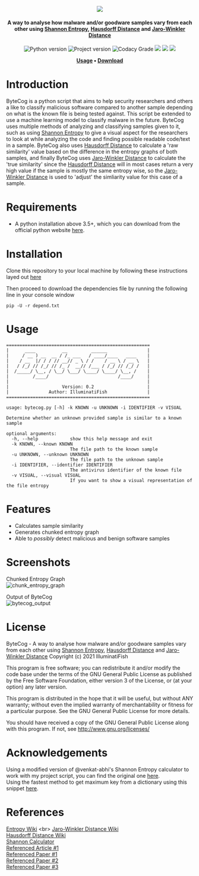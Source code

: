 <p align="center">
  <img src="https://i.ibb.co/D7bnCRR/cooltext379795493812892.png">
</p>

<h4 align="center">
	A way to analyse how malware and/or goodware samples vary from each other using <a href="https://en.wikipedia.org/wiki/Entropy_(information_theory)">Shannon Entropy</a>, <a href="https://en.wikipedia.org/wiki/Hausdorff_distance">Hausdorff Distance</a> and <a href="https://en.wikipedia.org/wiki/Jaro%E2%80%93Winkler_distance">Jaro-Winkler Distance</a>
</h3>


<p align="center">
  <img alt="Python version" src="https://img.shields.io/badge/Python-v3.5+-yellow">
  <img alt="Project version" src="https://img.shields.io/badge/Current%20Version-v0.2-yellow">
	<img alt="Codacy Grade" src="https://app.codacy.com/project/badge/Grade/06c8bdaa68414b7b84c096dbd47c0944">
  <img src="https://img.shields.io/github/languages/code-size/IlluminatiFish/ByteCog">
  <img src="https://img.shields.io/github/license/IlluminatiFish/ByteCog">
  <img src="https://img.shields.io/github/last-commit/IlluminatiFish/ByteCog">
</p>  

<p align="center">
	<strong>
		<a href="https://github.com/IlluminatiFish/ByteCog/blob/main/README.md#usage">Usage</a>
		•
		<a href="https://github.com/IlluminatiFish/ByteCog/blob/main/README.md#installation">Download</a>
	</strong>
</p>

# Introduction

ByteCog is a python script that aims to help security researchers and others a like to classify malicious software compared to another sample depending on what is the known file is being tested against. This script be extended to use a machine learning model to classify malware in the future. ByteCog uses multiple methods of analyzing and classifying samples given to it, such as using <a href="https://en.wikipedia.org/wiki/Entropy_(information_theory)">Shannon Entropy</a> to give a visual aspect for the researchers to look at while analyzing the code and finding possible readable code/text in a sample. ByteCog also uses <a href="https://en.wikipedia.org/wiki/Hausdorff_distance">Hausdorff Distance</a> to calculate a 'raw similarity' value based on the difference in the entropy graphs of both samples, and finally ByteCog uses <a href="https://en.wikipedia.org/wiki/Jaro%E2%80%93Winkler_distance">Jaro-Winkler Distance</a> to calculate the 'true similarity' since the <a href="https://en.wikipedia.org/wiki/Hausdorff_distance">Hausdorff Distance</a> will in most cases return a very high value if the sample is mostly the same entropy wise, so the <a href="https://en.wikipedia.org/wiki/Jaro%E2%80%93Winkler_distance">Jaro-Winkler Distance</a> is used to 'adjust' the simliarity value for this case of a sample.

# Requirements

- A python installation above 3.5+, which you can download from the official python website <a href="http://www.python.org/download/">here</a>.

# Installation 
Clone this repository to your local machine by following these instructions layed out <a href="https://docs.github.com/en/github/creating-cloning-and-archiving-repositories/cloning-a-repository">here</a>

Then proceed to download the dependencies file by running the following line in your console window
```
pip -U -r depend.txt
```

# Usage
```
======================================================
|      ____          __         ______               |
|     / __ ) __  __ / /_ ___   / ____/____   ____    |
|    / __  |/ / / // __// _ \ / /    / __ \ / __ \   |
|   / /_/ // /_/ // /_ /  __// /___ / /_/ // /_/ /   |
|  /_____/ \__, / \__/ \___/ \____/ \____/ \__, /    |
|         /____/                          /____/     |
|                                                    |
|                    Version: 0.2                    |
|               Author: IlluminatiFish               |
======================================================

usage: bytecog.py [-h] -k KNOWN -u UNKNOWN -i IDENTIFIER -v VISUAL

Determine whether an unknown provided sample is similar to a known sample

optional arguments:
  -h, --help            show this help message and exit
  -k KNOWN, --known KNOWN
                        The file path to the known sample
  -u UNKNOWN, --unknown UNKNOWN
                        The file path to the unknown sample
  -i IDENTIFIER, --identifier IDENTIFIER
                        The antivirus identifier of the known file
  -v VISUAL, --visual VISUAL
                        If you want to show a visual representation of the file entropy
 ```

# Features

- Calculates sample similarity
- Generates chunked entropy graph
- Able to *possibly* detect malicious and benign software samples

# Screenshots

Chunked Entropy Graph
<br>
![chunk_entropy_graph](https://user-images.githubusercontent.com/45714340/112214987-bdb7ae00-8c17-11eb-98c0-bebcda6fc1ba.png)

Output of ByteCog
<br>
![bytecog_output](https://user-images.githubusercontent.com/45714340/112215120-e475e480-8c17-11eb-908d-a2e4c205521c.png)

# License
ByteCog - A way to analyse how malware and/or goodware samples vary from each other using <a href="https://en.wikipedia.org/wiki/Entropy_(information_theory)">Shannon Entropy</a>, <a href="https://en.wikipedia.org/wiki/Hausdorff_distance">Hausdorff Distance</a> and <a href="https://en.wikipedia.org/wiki/Jaro%E2%80%93Winkler_distance">Jaro-Winkler Distance</a> Copyright (c) 2021 IlluminatiFish

This program is free software; you can redistribute it and/or modify the code base under the terms of the GNU General Public License as published by the Free Software Foundation, either version 3 of the License, or (at your option) any later version.

This program is distributed in the hope that it will be useful, but without ANY warranty; without even the implied warranty of merchantability or fitness for a particular purpose. See the GNU General Public License for more details.

You should have received a copy of the GNU General Public License along with this program. If not, see http://www.gnu.org/licenses/

# Acknowledgements 
Using a modified version of @venkat-abhi's Shannon Entropy calculator to work with my project script, you can find the original one <a href="https://github.com/venkat-abhi/Entropy-Calculator/blob/master/shanon-calc.py">here</a>.
<br>
Using the fastest method to get maximum key from a dictionary using this snippet <a href="https://stackoverflow.com/questions/268272/getting-key-with-maximum-value-in-dictionary">here</a>.


# References
[Entropy Wiki](https://en.wikipedia.org/wiki/Entropy_(information_theory))
<br>
[Jaro-Winkler Distance Wiki](https://en.wikipedia.org/wiki/Jaro%E2%80%93Winkler_distance)
<br>
[Hausdorff Distance Wiki](https://en.wikipedia.org/wiki/Hausdorff_distance)
<br>
[Shannon Calculator](https://github.com/venkat-abhi/Entropy-Calculator/blob/master/shanon-calc.py)
<br>
[Referenced Article #1](https://www.talentcookie.com/2016/02/05/file-entropy-in-malware-analysis/)
<br>
[Referenced Paper #1](https://arxiv.org/ftp/arxiv/papers/1903/1903.10208.pdf)
<br>
[Referenced Paper #2](https://www.researchgate.net/publication/3437909_Using_Entropy_Analysis_to_Find_Encrypted_and_Packed_Malware)
<br>
[Referenced Paper #3](https://www.researchgate.net/publication/334686946_Machine_Learning_Based_File_Entropy_Analysis_for_Ransomware_Detection_in_Backup_Systems)


